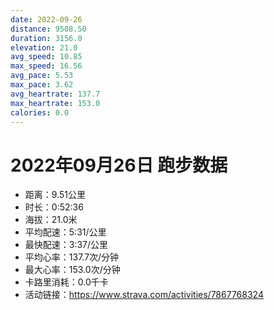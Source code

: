 ```yaml
---
date: 2022-09-26
distance: 9508.50
duration: 3156.0
elevation: 21.0
avg_speed: 10.85
max_speed: 16.56
avg_pace: 5.53
max_pace: 3.62
avg_heartrate: 137.7
max_heartrate: 153.0
calories: 0.0
---
```


# 2022年09月26日 跑步数据

- 距离：9.51公里
- 时长：0:52:36
- 海拔：21.0米
- 平均配速：5:31/公里
- 最快配速：3:37/公里
- 平均心率：137.7次/分钟
- 最大心率：153.0次/分钟
- 卡路里消耗：0.0千卡
- 活动链接：https://www.strava.com/activities/7867768324
